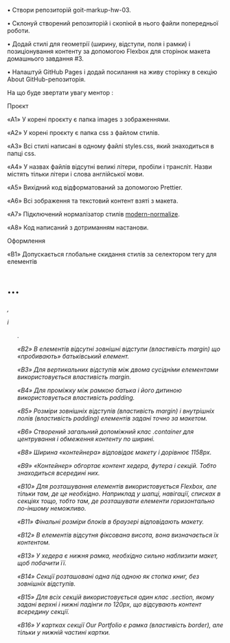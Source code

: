 • Створи репозиторій goit-markup-hw-03.

• Склонуй створений репозиторій і скопіюй в нього файли попередньої роботи.

• Додай стилі для геометрії (ширину, відступи, поля і рамки) і позиціонування контенту за допомогою Flexbox для сторінок макета домашнього завдання #3.

• Налаштуй GitHub Pages і додай посилання на живу сторінку в секцію About GitHub-репозиторія.



На що буде звертати увагу ментор :



Проєкт



«A1» У корені проєкту є папка images з зображеннями.



«A2» У корені проєкту є папка css з файлом стилів.



«A3» Всі стилі написані в одному файлі styles.css, який знаходиться в папці css.



«A4» У назвах файлів відсутні великі літери, пробіли і трансліт. Назви містять тільки літери і слова англійської мови.



«A5» Вихідний код відформатований за допомогою Prettier.



«A6» Всі зображення та текстовий контент взяті з макета.



«A7» Підключений нормалізатор стилів [modern-normalize](<https://cdnjs.com/libraries/modern-normalize>).



«A8» Код написаний з дотриманням настанови.



Оформлення



«B1» Допускається глобальне скидання стилів за селектором тегу для елементів <h1>...<h6>, <p> і <ul>.



«B2» В елементів відсутні зовнішні відступи (властивість margin) що «пробивають» батьківський елемент.



«B3» Для вертикальних відступів між двома сусідніми елементами використовується властивість margin.



«B4» Для проміжку між рамкою батька і його дитиною використовується властивість padding.



«B5» Розміри зовнішніх відступів (властивість margin) і внутрішніх полів (властивість padding) елементів задані точно за макетом.



«B6» Створений загальний допоміжний клас .container для центрування і обмеження контенту по ширині.



«B8» Ширина «контейнера» відповідає макету і дорівнює 1158px.



«B9» «Контейнер» обгортає контент хедера, футера і секцій. Тобто знаходиться всередині них.



«B10» Для розташування елементів використовується Flexbox, але тільки там, де це необхідно. Наприклад у шапці, навігації, списках в секціях тощо, тобто там, де розташувати елементи горизонтально по-іншому неможливо.



«B11» Фінальні розміри блоків в браузері відповідають макету.



«B12» В елементів відсутня фіксована висота, вона визначається їх контентом.



«B13» У хедера є нижня рамка, необхідно сильно наблизити макет, щоб побачити її.



«B14» Секції розташовані одна під одною як стопка книг, без зовнішніх відступів.



«B15» Для всіх секцій використовується один клас .section, якому задані верхні і нижні падінги по 120px, що відсувають контент всередину секції.



«B16» У картках секції Our Portfolio є рамка (властивість border), але тільки у нижній частині картки.